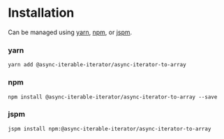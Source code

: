 # Installation

Can be managed using
[yarn](https://yarnpkg.com/en/docs),
[npm](https://docs.npmjs.com),
or [jspm](https://jspm.org/docs).


### yarn
```terminal
yarn add @async-iterable-iterator/async-iterator-to-array
```

### npm
```terminal
npm install @async-iterable-iterator/async-iterator-to-array --save
```

### jspm
```terminal
jspm install npm:@async-iterable-iterator/async-iterator-to-array
```
